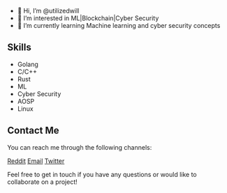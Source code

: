 
- 👋 Hi, I’m @utilizedwill
- 👀 I’m interested in ML|Blockchain|Cyber Security
- 🌱 I’m currently learning Machine learning and cyber security concepts

## Skills

- Golang
- C/C++ 
- Rust 
- ML
- Cyber Security 
- AOSP
- Linux
    
## Contact Me

You can reach me through the following channels:

   [Reddit](https://www.reddit.com/user/bestOfadb)
   [Email](utilizedwill@proton.me)
   [Twitter](https://twitter.com/utilizedwill)

Feel free to get in touch if you have any questions or would like to collaborate on a project!
